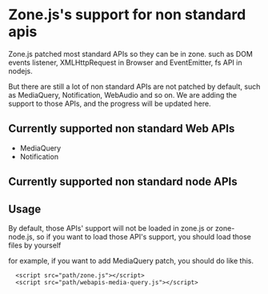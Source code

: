 # Zone.js's support for non standard apis

Zone.js patched most standard APIs so they can be in zone. such as DOM events listener, XMLHttpRequest in Browser
 and EventEmitter, fs API in nodejs. 
  
But there are still a lot of non standard APIs are not patched by default, such as MediaQuery, Notification, 
 WebAudio and so on. We are adding the support to those APIs, and the progress will be updated here.
 
## Currently supported non standard Web APIs 

* MediaQuery
* Notification 

## Currently supported non standard node APIs

## Usage

By default, those APIs' support will not be loaded in zone.js or zone-node.js,
so if you want to load those API's support, you should load those files by yourself

for example, if you want to add MediaQuery patch, you should do like this. 

```
  <script src="path/zone.js"></script> 
  <script src="path/webapis-media-query.js"></script> 
```  
